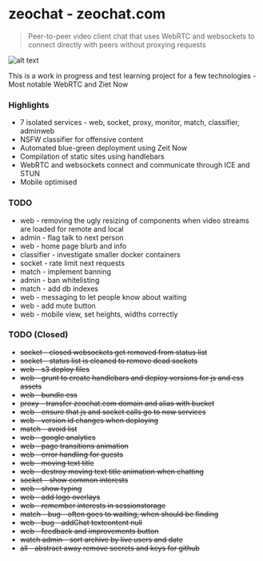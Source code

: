 # zeochat - zeochat.com
> Peer-to-peer video client chat that uses WebRTC and websockets to connect directly with peers without proxying requests

![alt text](https://image.ibb.co/jSUig8/Screen_Shot_2018_07_24_at_21_08_33.png "zeochat.com")

This is a work in progress and test learning project for a few technologies - Most notable WebRTC and Ziet Now

### Highlights
- 7 isolated services - web, socket, proxy, monitor, match, classifier, adminweb
- NSFW classifier for offensive content
- Automated blue-green deployment using Zeit Now
- Compilation of static sites using handlebars
- WebRTC and websockets connect and communicate through ICE and STUN
- Mobile optimised

### TODO
- web - removing the ugly resizing of components when video streams are loaded for remote and local
- admin - flag talk to next person
- web - home page blurb and info
- classifier - investigate smaller docker containers
- socket - rate limit next requests
- match - implement banning
- admin - ban whitelisting
- match - add db indexes
- web - messaging to let people know about waiting
- web - add mute button
- web - mobile view, set heights, widths correctly

### TODO (Closed)
- ~~socket - closed websockets get removed from status list~~
- ~~socket - status list is cleaned to remove dead sockets~~
- ~~web - s3 deploy files~~
- ~~web - grunt to create handlebars and deploy versions for js and css assets~~
- ~~web - bundle css~~
- ~~proxy - transfer zeochat.com domain and alias with bucket~~
- ~~web - ensure that js and socket calls go to now services~~
- ~~web - version id changes when deploying~~
- ~~match - avoid list~~
- ~~web - google analytics~~
- ~~web - page transitions animation~~
- ~~web - error handling for guests~~
- ~~web - moving text title~~
- ~~web - destroy moving text title animation when chatting~~
- ~~socket - show common interests~~
- ~~web - show typing~~
- ~~web - add logo overlays~~
- ~~web - remember interests in sessionstorage~~
- ~~match - bug - often goes to waiting, when should be finding~~
- ~~web - bug - addChat textcontent null~~
- ~~web - feedback and improvements button~~
- ~~watch admin - sort archive by live users and date~~
- ~~all - abstract away remove secrets and keys for github~~